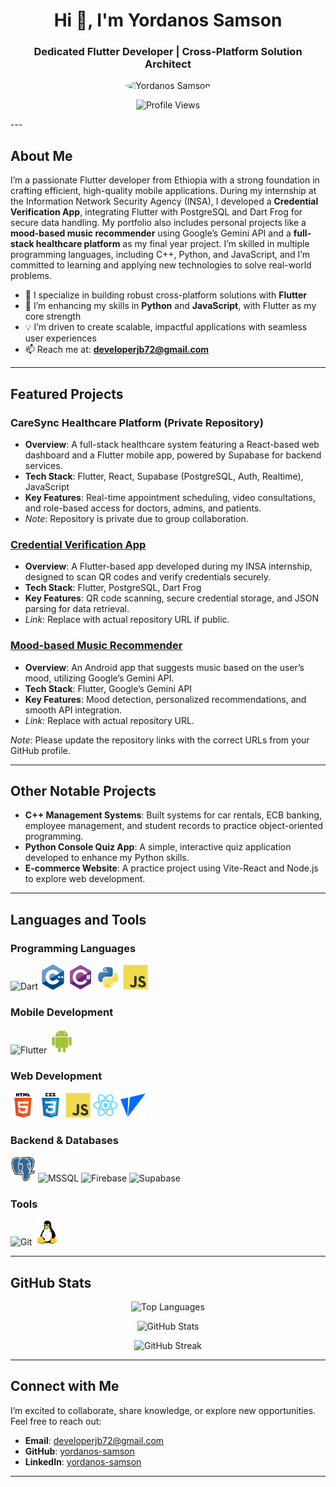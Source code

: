 <h1 align="center">Hi 👋, I'm Yordanos Samson</h1>
<h3 align="center">Dedicated Flutter Developer | Cross-Platform Solution Architect</h3>

<p align="center">
  <img src="https://raw.githubusercontent.com/Yordanos-Samson/main/profile.jpg" alt="Yordanos Samson" width="150" height="150" style="border-radius:50%" />
</p>

<p align="center">
  <img src="https://komarev.com/ghpvc/?username=yordanos-samson&label=Profile%20views&color=0e75b6&style=flat" alt="Profile Views" />
</p>
---

## About Me

I’m a passionate Flutter developer from Ethiopia with a strong foundation in crafting efficient, high-quality mobile applications. During my internship at the Information Network Security Agency (INSA), I developed a **Credential Verification App**, integrating Flutter with PostgreSQL and Dart Frog for secure data handling. My portfolio also includes personal projects like a **mood-based music recommender** using Google’s Gemini API and a **full-stack healthcare platform** as my final year project. I’m skilled in multiple programming languages, including C++, Python, and JavaScript, and I’m committed to learning and applying new technologies to solve real-world problems.

- 🔭 I specialize in building robust cross-platform solutions with **Flutter**  
- 🌱 I’m enhancing my skills in **Python** and **JavaScript**, with Flutter as my core strength  
- 💡 I’m driven to create scalable, impactful applications with seamless user experiences  
- 📫 Reach me at: **developerjb72@gmail.com**  

---

## Featured Projects

### CareSync Healthcare Platform (Private Repository)
- **Overview**: A full-stack healthcare system featuring a React-based web dashboard and a Flutter mobile app, powered by Supabase for backend services.  
- **Tech Stack**: Flutter, React, Supabase (PostgreSQL, Auth, Realtime), JavaScript  
- **Key Features**: Real-time appointment scheduling, video consultations, and role-based access for doctors, admins, and patients.  
- *Note*: Repository is private due to group collaboration.  

### [Credential Verification App](https://github.com/yordanos-samson/credential-verification-app)
- **Overview**: A Flutter-based app developed during my INSA internship, designed to scan QR codes and verify credentials securely.  
- **Tech Stack**: Flutter, PostgreSQL, Dart Frog  
- **Key Features**: QR code scanning, secure credential storage, and JSON parsing for data retrieval.  
- *Link*: Replace with actual repository URL if public.

### [Mood-based Music Recommender](https://github.com/yordanos-samson/mood-music-recommender)
- **Overview**: An Android app that suggests music based on the user’s mood, utilizing Google’s Gemini API.  
- **Tech Stack**: Flutter, Google’s Gemini API  
- **Key Features**: Mood detection, personalized recommendations, and smooth API integration.  
- *Link*: Replace with actual repository URL.

*Note*: Please update the repository links with the correct URLs from your GitHub profile.

---

## Other Notable Projects

- **C++ Management Systems**: Built systems for car rentals, ECB banking, employee management, and student records to practice object-oriented programming.  
- **Python Console Quiz App**: A simple, interactive quiz application developed to enhance my Python skills.  
- **E-commerce Website**: A practice project using Vite-React and Node.js to explore web development.  

---

## Languages and Tools

### Programming Languages  
<p>
  <img src="https://www.vectorlogo.zone/logos/dartlang/dartlang-icon.svg" alt="Dart" width="40" height="40"/>
  <img src="https://raw.githubusercontent.com/devicons/devicon/master/icons/cplusplus/cplusplus-original.svg" alt="C++" width="40" height="40"/>
  <img src="https://raw.githubusercontent.com/devicons/devicon/master/icons/csharp/csharp-original.svg" alt="C#" width="40" height="40"/>
  <img src="https://raw.githubusercontent.com/devicons/devicon/master/icons/python/python-original.svg" alt="Python" width="40" height="40"/>
  <img src="https://raw.githubusercontent.com/devicons/devicon/master/icons/javascript/javascript-original.svg" alt="JavaScript" width="40" height="40"/>
</p>

### Mobile Development  
<p>
  <img src="https://www.vectorlogo.zone/logos/flutterio/flutterio-icon.svg" alt="Flutter" width="40" height="40"/>
  <img src="https://raw.githubusercontent.com/devicons/devicon/master/icons/android/android-original.svg" alt="Android Studio" width="40" height="40"/>
</p>

### Web Development  
<p>
  <img src="https://raw.githubusercontent.com/devicons/devicon/master/icons/html5/html5-original-wordmark.svg" alt="HTML5" width="40" height="40"/>
  <img src="https://raw.githubusercontent.com/devicons/devicon/master/icons/css3/css3-original-wordmark.svg" alt="CSS3" width="40" height="40"/>
  <img src="https://raw.githubusercontent.com/devicons/devicon/master/icons/javascript/javascript-original.svg" alt="JavaScript" width="40" height="40"/>
  <img src="https://raw.githubusercontent.com/devicons/devicon/master/icons/react/react-original.svg" alt="React" width="40" height="40"/>
  <img src="https://raw.githubusercontent.com/devicons/devicon/master/icons/vite/vite-original.svg" alt="Vite" width="40" height="40"/>
</p>

### Backend & Databases  
<p>
  <img src="https://raw.githubusercontent.com/devicons/devicon/master/icons/postgresql/postgresql-original.svg" alt="PostgreSQL" width="40" height="40"/>
  <img src="https://www.svgrepo.com/show/303229/microsoft-sql-server-logo.svg" alt="MSSQL" width="40" height="40"/>
  <img src="https://www.vectorlogo.zone/logos/firebase/firebase-icon.svg" alt="Firebase" width="40" height="40"/>
  <img src="https://raw.githubusercontent.com/simple-icons/simple-icons/develop/icons/supabase.svg" alt="Supabase" width="40" height="40"/>
</p>

### Tools  
<p>
  <img src="https://www.vectorlogo.zone/logos/git-scm/git-scm-icon.svg" alt="Git" width="40" height="40"/>
  <img src="https://raw.githubusercontent.com/devicons/devicon/master/icons/linux/linux-original.svg" alt="Linux" width="40" height="40"/>
</p>

---

## GitHub Stats

<p align="center">
  <img src="https://github-readme-stats.vercel.app/api/top-langs?username=yordanos-samson&show_icons=true&locale=en&layout=compact" alt="Top Languages" />
</p>

<p align="center">
  <img src="https://github-readme-stats.vercel.app/api?username=yordanos-samson&show_icons=true&locale=en" alt="GitHub Stats" />
</p>

<p align="center">
  <img src="https://github-readme-streak-stats.herokuapp.com/?user=yordanos-samson" alt="GitHub Streak" />
</p>

---

## Connect with Me

I’m excited to collaborate, share knowledge, or explore new opportunities. Feel free to reach out:

- **Email**: [developerjb72@gmail.com](mailto:developerjb72@gmail.com)  
- **GitHub**: [yordanos-samson](https://github.com/yordanos-samson)  
- **LinkedIn**: [yordanos-samson](https://linkedin.com/in/yordanos-samson)  

---
